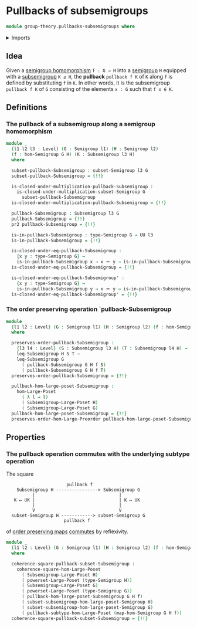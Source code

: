 # Pullbacks of subsemigroups

```agda
module group-theory.pullbacks-subsemigroups where
```

<details><summary>Imports</summary>

```agda
open import foundation.dependent-pair-types
open import foundation.function-types
open import foundation.identity-types
open import foundation.powersets
open import foundation.pullbacks-subtypes
open import foundation.universe-levels

open import group-theory.homomorphisms-semigroups
open import group-theory.semigroups
open import group-theory.subsemigroups
open import group-theory.subsets-semigroups

open import order-theory.commuting-squares-of-order-preserving-maps-large-posets
open import order-theory.order-preserving-maps-large-posets
open import order-theory.order-preserving-maps-large-preorders
open import order-theory.similarity-of-order-preserving-maps-large-posets
```

</details>

## Idea

Given a [semigroup homomorphism](group-theory.homomorphisms-semigroups.md)
`f : G → H` into a [semigroup](group-theory.semigroups.md) `H` equipped with a
[subsemigroup](group-theory.subsemigroups.md) `K ≤ H`, the **pullback**
`pullback f K` of `K` along `f` is defined by substituting `f` in `K`. In other
words, it is the subsemigroup `pullback f K` of `G` consisting of the elements
`x : G` such that `f x ∈ K`.

## Definitions

### The pullback of a subsemigroup along a semigroup homomorphism

```agda
module _
  {l1 l2 l3 : Level} (G : Semigroup l1) (H : Semigroup l2)
  (f : hom-Semigroup G H) (K : Subsemigroup l3 H)
  where

  subset-pullback-Subsemigroup : subset-Semigroup l3 G
  subset-pullback-Subsemigroup = {!!}

  is-closed-under-multiplication-pullback-Subsemigroup :
    is-closed-under-multiplication-subset-Semigroup G
      subset-pullback-Subsemigroup
  is-closed-under-multiplication-pullback-Subsemigroup = {!!}

  pullback-Subsemigroup : Subsemigroup l3 G
  pullback-Subsemigroup = {!!}
  pr2 pullback-Subsemigroup = {!!}

  is-in-pullback-Subsemigroup : type-Semigroup G → UU l3
  is-in-pullback-Subsemigroup = {!!}

  is-closed-under-eq-pullback-Subsemigroup :
    {x y : type-Semigroup G} →
    is-in-pullback-Subsemigroup x → x ＝ y → is-in-pullback-Subsemigroup y
  is-closed-under-eq-pullback-Subsemigroup = {!!}

  is-closed-under-eq-pullback-Subsemigroup' :
    {x y : type-Semigroup G} →
    is-in-pullback-Subsemigroup y → x ＝ y → is-in-pullback-Subsemigroup x
  is-closed-under-eq-pullback-Subsemigroup' = {!!}
```

### The order preserving operation `pullback-Subsemigroup

```agda
module _
  {l1 l2 : Level} (G : Semigroup l1) (H : Semigroup l2) (f : hom-Semigroup G H)
  where

  preserves-order-pullback-Subsemigroup :
    {l3 l4 : Level} (S : Subsemigroup l3 H) (T : Subsemigroup l4 H) →
    leq-Subsemigroup H S T →
    leq-Subsemigroup G
      ( pullback-Subsemigroup G H f S)
      ( pullback-Subsemigroup G H f T)
  preserves-order-pullback-Subsemigroup = {!!}

  pullback-hom-large-poset-Subsemigroup :
    hom-Large-Poset
      ( λ l → l)
      ( Subsemigroup-Large-Poset H)
      ( Subsemigroup-Large-Poset G)
  pullback-hom-large-poset-Subsemigroup = {!!}
  preserves-order-hom-Large-Preorder pullback-hom-large-poset-Subsemigroup = {!!}
```

## Properties

### The pullback operation commutes with the underlying subtype operation

The square

```text
                       pullback f
    Subsemigroup H ----------------> Subsemigroup G
          |                                |
   K ↦ UK |                                | K ↦ UK
          |                                |
          V                                V
  subset-Semigroup H ------------> subset-Semigroup G
                      pullback f
```

of [order preserving maps](order-theory.order-preserving-maps-large-posets.md)
[commutes](order-theory.commuting-squares-of-order-preserving-maps-large-posets.md)
by reflexivity.

```agda
module _
  {l1 l2 : Level} (G : Semigroup l1) (H : Semigroup l2) (f : hom-Semigroup G H)
  where

  coherence-square-pullback-subset-Subsemigroup :
    coherence-square-hom-Large-Poset
      ( Subsemigroup-Large-Poset H)
      ( powerset-Large-Poset (type-Semigroup H))
      ( Subsemigroup-Large-Poset G)
      ( powerset-Large-Poset (type-Semigroup G))
      ( pullback-hom-large-poset-Subsemigroup G H f)
      ( subset-subsemigroup-hom-large-poset-Semigroup H)
      ( subset-subsemigroup-hom-large-poset-Semigroup G)
      ( pullback-subtype-hom-Large-Poset (map-hom-Semigroup G H f))
  coherence-square-pullback-subset-Subsemigroup = {!!}
```
